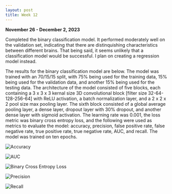 ```yaml
---
layout: post
title: Week 12
---
```

**November 26 - December 2, 2023**

Completed the binary classification model. It performed moderately well on the validation set, indicating that there are distinquishing characteristics between different brains. That being said, 
it seems unlikely that a classification model would be successful. I plan on creating a regression model instead. 

The results for the binary classification model are below. The model was trained with an 70/15/15 split, with 75% being used for the training data, 15% being used for the validation data, and another 15% being used for the testing data. The architecture of the model consisted of five blocks, each containing a 3 x 3 x 3 kernal size 3D convolutional block [filter size 32-64-128-256-64] with ReLU activation, a batch normalization layer, and a 2 x 2 x 2 pool size max pooling layer. The sixth block consisted of a global average pooling layer, a dense layer, dropout layer with 30% dropout, and another dense layer with sigmoid activation. The learning rate was 0.001, the loss metric was binary cross entropy loss, and the following were used as metrics to evaluate the model: accuracy, precision, false positive rate, false negative rate, true positive rate, true negative rate, AUC, and recall. The model was trained on ten epochs. 

![Accuracy](https://github.com/msp112/msp112.github.io/blob/master/files/Accuracy_For_Binary_Brain_Age_Classification_CNN.png)

![AUC](msp112.github.io/files/Area_Under_Curve_For_Binary_Brain_Age_Classification.png)

![Binary Cross Entropy Loss](msp112.github.io/files/Binary_Cross_Entropy_Loss_for_Binary_Brain_Age_Classification_CNN.png)

![Precision](msp112.github.io/files/Precision_For_Binary_Brain_Age_Classification.png)

![Recall](msp112.github.io/files/Recall_For_Binary_Brain_Age_Classification.png)
